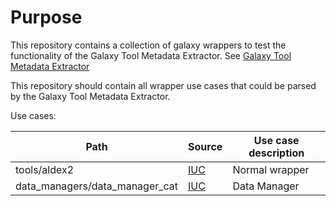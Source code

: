 # Purpose
This repository contains a collection of galaxy wrappers to test the functionality of the Galaxy Tool Metadata Extractor. 
See [Galaxy Tool Metadata Extractor](https://github.com/galaxyproject/galaxy_tool_metadata_extractor)

This repository should contain all wrapper use cases that could be parsed by the Galaxy Tool Metadata Extractor.

Use cases:

Path  | Source | Use case description
------------- | ------------- | -------------
tools/aldex2  | [IUC](https://github.com/galaxyproject/tools-iuc)  | Normal wrapper
data_managers/data_manager_cat  | [IUC](https://github.com/galaxyproject/tools-iuc)  | Data Manager
